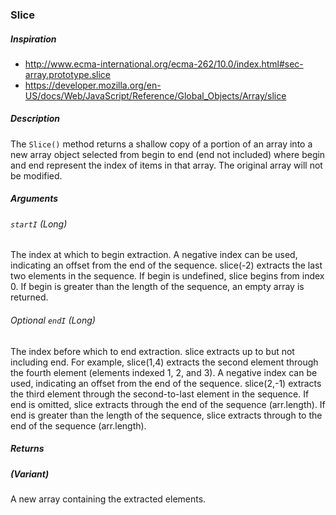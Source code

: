 
### Slice
##### Inspiration
* http://www.ecma-international.org/ecma-262/10.0/index.html#sec-array.prototype.slice
* https://developer.mozilla.org/en-US/docs/Web/JavaScript/Reference/Global_Objects/Array/slice


##### Description
The `Slice()` method returns a shallow copy of a portion of an array into a new array object selected from begin to end (end not included) where begin and end represent the index of items in that array. The original array will not be modified.

##### Arguments
###### `startI` (Long)
The index at which to begin extraction.
A negative index can be used, indicating an offset from the end of the sequence. slice(-2) extracts the last two elements in the sequence.
If begin is undefined, slice begins from index 0.
If begin is greater than the length of the sequence, an empty array is returned.
###### *Optional* `endI` (Long)
The index before which to end extraction. slice extracts up to but not including end.
For example, slice(1,4) extracts the second element through the fourth element (elements indexed 1, 2, and 3).
A negative index can be used, indicating an offset from the end of the sequence. slice(2,-1) extracts the third element through the second-to-last element in the sequence.
If end is omitted, slice extracts through the end of the sequence (arr.length).
If end is greater than the length of the sequence, slice extracts through to the end of the sequence (arr.length).
##### Returns
##### (Variant)
A new array containing the extracted elements.
